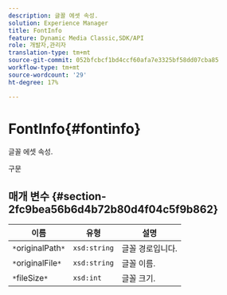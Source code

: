 ```yaml
---
description: 글꼴 에셋 속성.
solution: Experience Manager
title: FontInfo
feature: Dynamic Media Classic,SDK/API
role: 개발자,관리자
translation-type: tm+mt
source-git-commit: 052bfcbcf1bd4ccf60afa7e3325bf58dd07cba85
workflow-type: tm+mt
source-wordcount: '29'
ht-degree: 17%

---
```



# FontInfo{#fontinfo}

글꼴 에셋 속성.

구문

## 매개 변수 {#section-2fc9bea56b6d4b72b80d4f04c5f9b862}

| 이름 | 유형 | 설명 |
|---|---|---|
| `*`originalPath`*` | `xsd:string` | 글꼴 경로입니다. |
| `*`originalFile`*` | `xsd:string` | 글꼴 이름. |
| `*`fileSize`*` | `xsd:int` | 글꼴 크기. |

